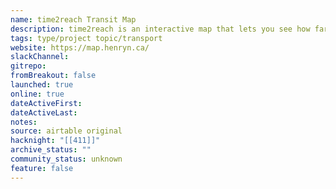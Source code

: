 ```yaml
---
name: time2reach Transit Map
description: time2reach is an interactive map that lets you see how far you can go just using public transit.
tags: type/project topic/transport
website: https://map.henryn.ca/
slackChannel: 
gitrepo: 
fromBreakout: false
launched: true
online: true
dateActiveFirst: 
dateActiveLast: 
notes: 
source: airtable original
hacknight: "[[411]]"
archive_status: ""
community_status: unknown
feature: false
---
```

